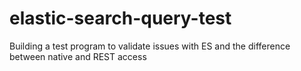 # elastic-search-query-test
Building a test program to validate issues with ES and the difference between native and REST access
